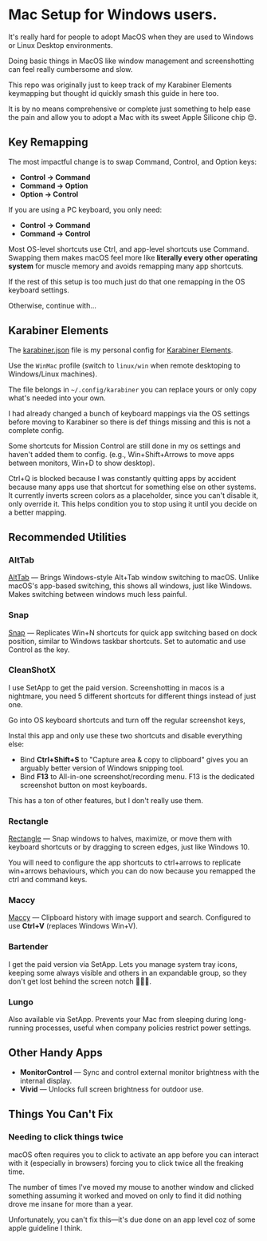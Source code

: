 # Mac Setup for Windows users.

It's really hard for people to adopt MacOS when they are used to Windows or Linux Desktop environments.

Doing basic things in MacOS like window management and screenshotting can feel really cumbersome and slow.

This repo was originally just to keep track of my Karabiner Elements keymapping but thought id quickly
smash this guide in here too.

It is by no means comprehensive or complete just something to help ease the pain and allow you to
adopt a Mac with its sweet Apple Silicone chip 😍.

## Key Remapping

The most impactful change is to swap Command, Control, and Option keys:

- **Control → Command**
- **Command → Option**
- **Option → Control**

If you are using a PC keyboard, you only need:

- **Control → Command**
- **Command → Control**

Most OS-level shortcuts use Ctrl, and app-level shortcuts use Command.
Swapping them makes macOS feel more like **literally every other operating system** 
for muscle memory and avoids remapping many app shortcuts.

If the rest of this setup is too much just do that one remapping in the OS keyboard settings.

Otherwise, continue with...

## Karabiner Elements

The [karabiner.json](karabiner.json) file is my personal config for [Karabiner Elements](https://karabiner-elements.pqrs.org/).

Use the `WinMac` profile (switch to `linux/win` when remote desktoping to Windows/Linux machines).

The file belongs in `~/.config/karabiner` you can replace yours or only copy what's needed into your own.

I had already changed a bunch of keyboard mappings via the OS settings before moving to Karabiner
so there is def things missing and this is not a complete config.

Some shortcuts for Mission Control are still done in my os settings and haven't added them to config.
(e.g., Win+Shift+Arrows to move apps between monitors, Win+D to show desktop).

Ctrl+Q is blocked because I was constantly quitting apps by accident because many apps
use that shortcut for something else on other systems.
It currently inverts screen colors as a placeholder, since you can't disable it, only override it.
This helps condition you to stop using it until you decide on a better mapping.

## Recommended Utilities

### AltTab
[AltTab](https://github.com/lwouis/alt-tab-macos/releases)
— Brings Windows-style Alt+Tab window switching to macOS.
Unlike macOS's app-based switching, this shows all windows, just like Windows.
Makes switching between windows much less painful.

### Snap
[Snap](https://apps.apple.com/au/app/snap/id418073146?mt=12)
— Replicates Win+N shortcuts for quick app switching based on dock position,
similar to Windows taskbar shortcuts.
Set to automatic and use Control as the key.

### CleanShotX
I use SetApp to get the paid version.
Screenshotting in macos is a nightmare, you need 5 different shortcuts for different things instead of just one.

Go into OS keyboard shortcuts and turn off the regular screenshot keys,

Instal this app and only use these two shortcuts and disable everything else:
- Bind **Ctrl+Shift+S** to "Capture area & copy to clipboard" gives you an arguably better version of Windows snipping tool.
- Bind **F13** to All-in-one screenshot/recording menu. F13 is the dedicated screenshot button on most keyboards.

This has a ton of other features, but I don't really use them.

### Rectangle
[Rectangle](https://rectangleapp.com/)
— Snap windows to halves, maximize, or move them with keyboard shortcuts
or by dragging to screen edges, just like Windows 10.

You will need to configure the app shortcuts to ctrl+arrows to replicate win+arrows behaviours,
which you can do now because you remapped the ctrl and command keys. 

### Maccy
[Maccy](https://maccy.app/)
— Clipboard history with image support and search.
Configured to use **Ctrl+V** (replaces Windows Win+V).

### Bartender
I get the paid version via SetApp.
Lets you manage system tray icons, keeping some always visible
and others in an expandable group, so they don't get lost behind the screen notch 🤦🏻‍♂️.

### Lungo
Also available via SetApp.
Prevents your Mac from sleeping during long-running processes,
useful when company policies restrict power settings.


## Other Handy Apps

- **MonitorControl** — Sync and control external monitor brightness with the internal display.
- **Vivid** — Unlocks full screen brightness for outdoor use.


## Things You Can't Fix

### Needing to click things twice
macOS often requires you to click to activate an app before you can interact with it (especially in browsers)
forcing you to click twice all the freaking time.

The number of times I've moved my mouse to another window and clicked something assuming it worked and moved on
only to find it did nothing drove me insane for more than a year.

Unfortunately, you can't fix this—it's due done on an app level coz of some apple guideline I think.
